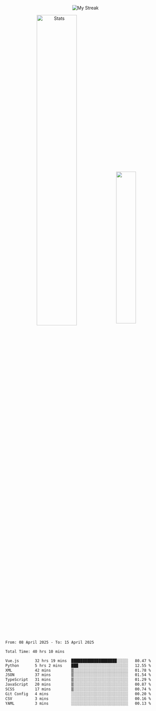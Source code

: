 <p align="center">
<picture>
  <source media="(prefers-color-scheme: dark)" srcset="http://github-readme-streak-stats.herokuapp.com?user=semolik&theme=dark&hide_border=true&background=DD272700">
  <img alt="My Streak" src="http://github-readme-streak-stats.herokuapp.com?user=semolik&hide_border=true">
</picture>
</p>
<div align="center">
  <picture>
    <source media="(prefers-color-scheme: dark)" srcset="https://github-readme-stats.vercel.app/api?username=semolik&show_icons=true&bg_color=DD272700&hide_border=true&theme=dark">
        <img alt="Stats" src="https://github-readme-stats.vercel.app/api?username=semolik&show_icons=true&bg_color=DD272700&hide_border=true" width="50%" >
  </picture>
  <sup>
  <picture>
  <source media="(prefers-color-scheme: dark)" srcset="https://github-readme-stats.vercel.app/api/top-langs/?username=semolik&layout=compact&hide_border=true&bg_color=DD272700&theme=dark">
  <img src="https://github-readme-stats.vercel.app/api/top-langs/?username=semolik&layout=compact&hide_border=true" width="35%" />
  </picture>
  </sup>
</div>
<!--START_SECTION:waka-->

```txt
From: 08 April 2025 - To: 15 April 2025

Total Time: 40 hrs 10 mins

Vue.js       32 hrs 19 mins  ████████████████████░░░░░   80.47 %
Python       5 hrs 2 mins    ███░░░░░░░░░░░░░░░░░░░░░░   12.55 %
XML          42 mins         ▒░░░░░░░░░░░░░░░░░░░░░░░░   01.78 %
JSON         37 mins         ▒░░░░░░░░░░░░░░░░░░░░░░░░   01.54 %
TypeScript   31 mins         ▒░░░░░░░░░░░░░░░░░░░░░░░░   01.29 %
JavaScript   20 mins         ▒░░░░░░░░░░░░░░░░░░░░░░░░   00.87 %
SCSS         17 mins         ▒░░░░░░░░░░░░░░░░░░░░░░░░   00.74 %
Git Config   4 mins          ░░░░░░░░░░░░░░░░░░░░░░░░░   00.20 %
CSV          3 mins          ░░░░░░░░░░░░░░░░░░░░░░░░░   00.16 %
YAML         3 mins          ░░░░░░░░░░░░░░░░░░░░░░░░░   00.13 %
```

<!--END_SECTION:waka-->

